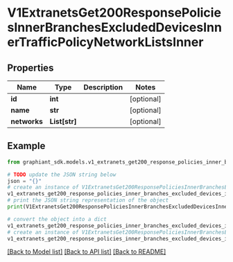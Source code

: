 # V1ExtranetsGet200ResponsePoliciesInnerBranchesExcludedDevicesInnerTrafficPolicyNetworkListsInner


## Properties

Name | Type | Description | Notes
------------ | ------------- | ------------- | -------------
**id** | **int** |  | [optional] 
**name** | **str** |  | [optional] 
**networks** | **List[str]** |  | [optional] 

## Example

```python
from graphiant_sdk.models.v1_extranets_get200_response_policies_inner_branches_excluded_devices_inner_traffic_policy_network_lists_inner import V1ExtranetsGet200ResponsePoliciesInnerBranchesExcludedDevicesInnerTrafficPolicyNetworkListsInner

# TODO update the JSON string below
json = "{}"
# create an instance of V1ExtranetsGet200ResponsePoliciesInnerBranchesExcludedDevicesInnerTrafficPolicyNetworkListsInner from a JSON string
v1_extranets_get200_response_policies_inner_branches_excluded_devices_inner_traffic_policy_network_lists_inner_instance = V1ExtranetsGet200ResponsePoliciesInnerBranchesExcludedDevicesInnerTrafficPolicyNetworkListsInner.from_json(json)
# print the JSON string representation of the object
print(V1ExtranetsGet200ResponsePoliciesInnerBranchesExcludedDevicesInnerTrafficPolicyNetworkListsInner.to_json())

# convert the object into a dict
v1_extranets_get200_response_policies_inner_branches_excluded_devices_inner_traffic_policy_network_lists_inner_dict = v1_extranets_get200_response_policies_inner_branches_excluded_devices_inner_traffic_policy_network_lists_inner_instance.to_dict()
# create an instance of V1ExtranetsGet200ResponsePoliciesInnerBranchesExcludedDevicesInnerTrafficPolicyNetworkListsInner from a dict
v1_extranets_get200_response_policies_inner_branches_excluded_devices_inner_traffic_policy_network_lists_inner_from_dict = V1ExtranetsGet200ResponsePoliciesInnerBranchesExcludedDevicesInnerTrafficPolicyNetworkListsInner.from_dict(v1_extranets_get200_response_policies_inner_branches_excluded_devices_inner_traffic_policy_network_lists_inner_dict)
```
[[Back to Model list]](../README.md#documentation-for-models) [[Back to API list]](../README.md#documentation-for-api-endpoints) [[Back to README]](../README.md)



